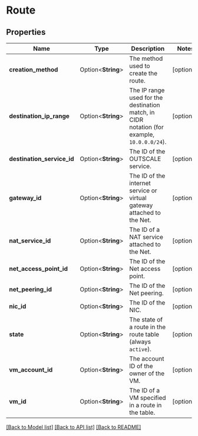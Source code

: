 # Route

## Properties

Name | Type | Description | Notes
------------ | ------------- | ------------- | -------------
**creation_method** | Option<**String**> | The method used to create the route. | [optional]
**destination_ip_range** | Option<**String**> | The IP range used for the destination match, in CIDR notation (for example, `10.0.0.0/24`). | [optional]
**destination_service_id** | Option<**String**> | The ID of the OUTSCALE service. | [optional]
**gateway_id** | Option<**String**> | The ID of the internet service or virtual gateway attached to the Net. | [optional]
**nat_service_id** | Option<**String**> | The ID of a NAT service attached to the Net. | [optional]
**net_access_point_id** | Option<**String**> | The ID of the Net access point. | [optional]
**net_peering_id** | Option<**String**> | The ID of the Net peering. | [optional]
**nic_id** | Option<**String**> | The ID of the NIC. | [optional]
**state** | Option<**String**> | The state of a route in the route table (always `active`). | [optional]
**vm_account_id** | Option<**String**> | The account ID of the owner of the VM. | [optional]
**vm_id** | Option<**String**> | The ID of a VM specified in a route in the table. | [optional]

[[Back to Model list]](../README.md#documentation-for-models) [[Back to API list]](../README.md#documentation-for-api-endpoints) [[Back to README]](../README.md)


